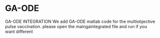 # GA-ODE
GA-ODE INTEGRATION
We add GA-ODE matlab code for the multiobjective pulse vaccination.
please open the maingaintegrated file and run 
if you want different 
